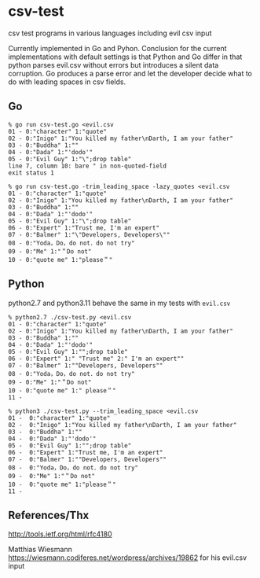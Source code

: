 csv-test
========

csv test programs in various languages including evil csv input

Currently implemented in Go and Pyhon.
Conclusion for the current implementations with default settings is that
Python and Go differ in that python parses evil.csv without errors but
introduces a silent data corruption.
Go produces a parse error and let the developer decide what to do with leading
spaces in csv fields.

Go
--

    % go run csv-test.go <evil.csv                    
    01 - 0:"character" 1:"quote"
    02 - 0:"Inigo" 1:"You killed my father\nDarth, I am your father"
    03 - 0:"Buddha" 1:""
    04 - 0:"Dada" 1:"'dodo'"
    05 - 0:"Evil Guy" 1:"\";drop table"
    line 7, column 10: bare " in non-quoted-field
    exit status 1

    % go run csv-test.go -trim_leading_space -lazy_quotes <evil.csv
    01 - 0:"character" 1:"quote"
    02 - 0:"Inigo" 1:"You killed my father\nDarth, I am your father"
    03 - 0:"Buddha" 1:""
    04 - 0:"Dada" 1:"'dodo'"
    05 - 0:"Evil Guy" 1:"\";drop table"
    06 - 0:"Expert" 1:"Trust me, I'm an expert"
    07 - 0:"Balmer" 1:"\"Developers, Developers\""
    08 - 0:"Yoda，Do，do not．do not try"
    09 - 0:"Me" 1:"＂Do not"
    10 - 0:"quote me" 1:"please＂"

Python
------

python2.7 and python3.11 behave the same in my tests with `evil.csv`

    % python2.7 ./csv-test.py <evil.csv
    01 - 0:"character" 1:"quote"
    02 - 0:"Inigo" 1:"You killed my father\nDarth, I am your father"
    03 - 0:"Buddha" 1:""
    04 - 0:"Dada" 1:"'dodo'"
    05 - 0:"Evil Guy" 1:"";drop table"
    06 - 0:"Expert" 1:" "Trust me" 2:" I'm an expert""
    07 - 0:"Balmer" 1:""Developers, Developers""
    08 - 0:"Yoda，Do，do not．do not try"
    09 - 0:"Me" 1:"＂Do not"
    10 - 0:"quote me" 1:" please＂"
    11 -

    % python3 ./csv-test.py --trim_leading_space <evil.csv
    01 -  0:"character" 1:"quote"
    02 -  0:"Inigo" 1:"You killed my father\nDarth, I am your father"
    03 -  0:"Buddha" 1:""
    04 -  0:"Dada" 1:"'dodo'"
    05 -  0:"Evil Guy" 1:"";drop table"
    06 -  0:"Expert" 1:"Trust me, I'm an expert"
    07 -  0:"Balmer" 1:""Developers, Developers""
    08 -  0:"Yoda，Do，do not．do not try"
    09 -  0:"Me" 1:"＂Do not"
    10 -  0:"quote me" 1:"please＂"
    11 -

References/Thx
--------------

http://tools.ietf.org/html/rfc4180

Matthias Wiesmann https://wiesmann.codiferes.net/wordpress/archives/19862 for his evil.csv input
